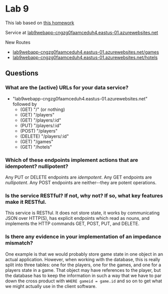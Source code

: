 # Lab 9

This lab based on [this homework](https://cs.calvin.edu/courses/cs/262/kvlinden/09is/homework.html)

Service at [lab9webapp-cngzg0faamceduh4.eastus-01.azurewebsites.net](lab9webapp-cngzg0faamceduh4.eastus-01.azurewebsites.net)

New Routes

- [lab9webapp-cngzg0faamceduh4.eastus-01.azurewebsites.net/games](lab9webapp-cngzg0faamceduh4.eastus-01.azurewebsites.net/games)
- [lab9webapp-cngzg0faamceduh4.eastus-01.azurewebsites.net/hotels](lab9webapp-cngzg0faamceduh4.eastus-01.azurewebsites.net/hotels)

## Questions

### What are the (active) URLs for your data service?

- "lab9webapp-cngzg0faamceduh4.eastus-01.azurewebsites.net" followed by
  - (GET) "/" (or nothing)
  - (GET) "/players"
  - (GET) "/players/:id"
  - (PUT) "/players/:id"
  - (POST) "/players"
  - (DELETE) "/players/:id"
  - (GET) "/games"
  - (GET) "/hotels"

### Which of these endpoints implement actions that are idempotent? nullipotent?

Any PUT or DELETE endpoints are *idempotent*. Any GET endpoints are *nullipotent*. Any POST endpoints are neither--they are potent operations.

### Is the service RESTful? If not, why not? If so, what key features make it RESTful.

This service is RESTful. It does not store state, it works by communicating JSON 
over HTTP(S), has explicit endpoints which read as nouns, and implements the 
HTTP commands GET, POST, PUT, and DELETE.

### Is there any evidence in your implementation of an impedance mismatch? 

One example is that we would probably store game state in one object in an actual 
application. However, when working with the database, this is really split into 
three tables: one for the players, one for the games, and one for a players state 
in a game. That object may have references to the player, but the database has to 
keep the information in such a way that we have to par down the cross product 
with `WHERE gameid = game.id` and so on to get what we might actually use in the 
client software.

